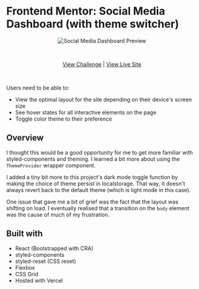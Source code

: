 # Frontend Mentor: Social Media Dashboard (with theme switcher)

<p align="center">
<img src="https://res.cloudinary.com/dxzcdb0pm/image/upload/v1646190532/fem-compilation/social-media-dash_tm5gqi.png" alt="Social Media Dashboard Preview" />
</p>
<br />
<p align="center">
  <a href="https://www.frontendmentor.io/challenges/social-media-dashboard-with-theme-switcher-6oY8ozp_H/">View Challenge</a> | <a href="https://fe-mentor-social-media-dash.vercel.app/">View Live Site</a>
</p>

<br />

Users need to be able to:

- View the optimal layout for the site depending on their device's screen size
- See hover states for all interactive elements on the page
- Toggle color theme to their preference

## Overview

I thought this would be a good opportunity for me to get more familiar with styled-components and theming. I learned a bit more about using the `ThemeProvider` wrapper component.

I added a tiny bit more to this project's dark mode toggle function by making the choice of theme persist in localstorage. That way, it doesn't always revert back to the default theme (which is light mode in this case).

One issue that gave me a bit of grief was the fact that the layout was shifting on load. I eventually realised that a transition on the `body` element was the cause of much of my frustration.

## Built with

- React (Bootstrapped with CRA)
- styled-components
- styled-reset (CSS reset)
- Flexbox
- CSS Grid
- Hosted with Vercel
